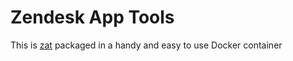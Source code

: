 # Zendesk App Tools

This is [zat](https://developer.zendesk.com/apps/docs/developer-guide/zat) packaged in a handy and easy to use Docker container

